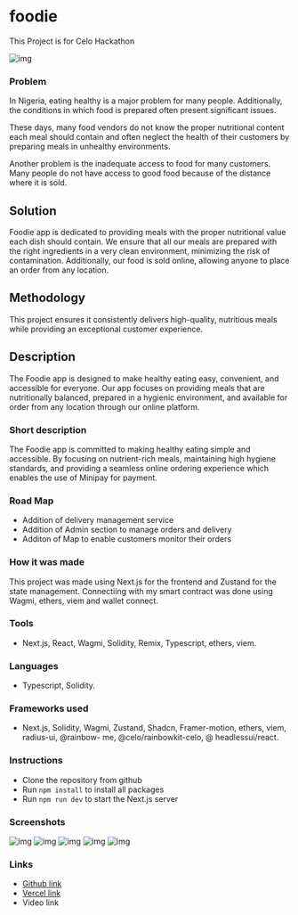 # foodie
This Project is for Celo Hackathon

![img](./public/home.png)

### Problem

In Nigeria, eating healthy is a major problem for many people. Additionally, the conditions in which food is prepared often present significant issues.

These days, many food vendors do not know the proper nutritional content each meal should contain and often neglect the health of their customers by preparing meals in unhealthy environments. 

Another problem is the inadequate access to food for many customers. Many people do not have access to good food because of the distance where it is sold.


## Solution

Foodie app is dedicated to providing meals with the proper nutritional value each dish should contain. We ensure that all our meals are prepared with the right ingredients in a very clean environment, minimizing the risk of contamination. Additionally, our food is sold online, allowing anyone to place an order from any location. 

## Methodology

This project ensures it consistently delivers high-quality, nutritious meals while providing an exceptional customer experience.


## Description

The Foodie app is designed to make healthy eating easy, convenient, and accessible for everyone. Our app focuses on providing meals that are nutritionally balanced, prepared in a hygienic environment, and available for order from any location through our online platform.

### Short description

The Foodie app is committed to making healthy eating simple and accessible. By focusing on nutrient-rich meals, maintaining high hygiene standards, and providing a seamless online ordering experience which enables the use of Minipay for payment. 

### Road Map
- Addition of delivery management service
- Addition of Admin section to manage orders and delivery
- Additon of Map to enable customers monitor their orders


### How it was made

This project was made using Next.js for the frontend and Zustand for the state management. Connectiing with my smart contract was done using Wagmi, ethers, viem and wallet connect.


### Tools

- Next.js, React, Wagmi, Solidity, Remix, Typescript, ethers, viem.

### Languages

- Typescript, Solidity.

### Frameworks used

- Next.js, Solidity, Wagmi, Zustand, Shadcn, Framer-motion, ethers, viem, radius-ui, @rainbow- me, @celo/rainbowkit-celo, @ headlessui/react.

### Instructions

- Clone the repository from github
- Run `npm install` to install all packages
- Run `npm run dev` to start the Next.js server
 
### Screenshots
![img](./public/img.jpg)
![img](./public/imgb.jpg)
![img](./public/imgb2.jpg)
![img](./public/img2b.jpg)
![img](./public/img2.jpg)


### Links

- [Github link](https://github.com/Preciousnnebuogor/foodie)
- [Vercel link](https://foodie-ashen-phi.vercel.app/)
- Video link




